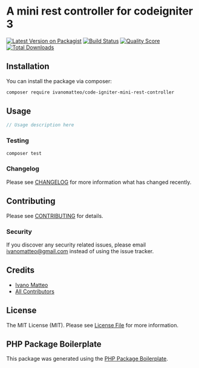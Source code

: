 # A mini rest controller for codeigniter 3

[![Latest Version on Packagist](https://img.shields.io/packagist/v/ivanomatteo/code-igniter-mini-rest-controller.svg?style=flat-square)](https://packagist.org/packages/ivanomatteo/code-igniter-mini-rest-controller)
[![Build Status](https://img.shields.io/travis/ivanomatteo/code-igniter-mini-rest-controller/master.svg?style=flat-square)](https://travis-ci.org/ivanomatteo/code-igniter-mini-rest-controller)
[![Quality Score](https://img.shields.io/scrutinizer/g/ivanomatteo/code-igniter-mini-rest-controller.svg?style=flat-square)](https://scrutinizer-ci.com/g/ivanomatteo/code-igniter-mini-rest-controller)
[![Total Downloads](https://img.shields.io/packagist/dt/ivanomatteo/code-igniter-mini-rest-controller.svg?style=flat-square)](https://packagist.org/packages/ivanomatteo/code-igniter-mini-rest-controller)


## Installation

You can install the package via composer:

```bash
composer require ivanomatteo/code-igniter-mini-rest-controller
```

## Usage

``` php
// Usage description here
```

### Testing

``` bash
composer test
```

### Changelog

Please see [CHANGELOG](CHANGELOG.md) for more information what has changed recently.

## Contributing

Please see [CONTRIBUTING](CONTRIBUTING.md) for details.

### Security

If you discover any security related issues, please email ivanomatteo@gmail.com instead of using the issue tracker.

## Credits

- [Ivano Matteo](https://github.com/ivanomatteo)
- [All Contributors](../../contributors)

## License

The MIT License (MIT). Please see [License File](LICENSE.md) for more information.

## PHP Package Boilerplate

This package was generated using the [PHP Package Boilerplate](https://laravelpackageboilerplate.com).
